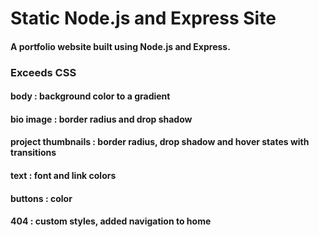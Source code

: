 # Static Node.js and Express Site

#### A portfolio website built using Node.js and Express.
### Exceeds CSS

#### body : background color to a gradient
#### bio image : border radius and drop shadow 
#### project thumbnails : border radius, drop shadow and hover states with transitions
#### text : font and link colors
#### buttons : color
#### 404 : custom styles, added navigation to home

